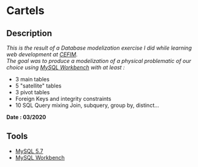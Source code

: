 # Cartels

## Description
*This is the result of a Database modelization exercise I did while learning web development at [CEFIM][8].*<br>
*The goal was to produce a modelization of a physical problematic of our choice using [MySQL Workbench][2] with at least :*
- 3 main tables
- 5 "satellite" tables
- 3 pivot tables
- Foreign Keys and integrity constraints
- 10 SQL Query mixing Join, subquery, group by, distinct...

**Date : 03/2020**

## Tools
- [MySQL 5.7][1]
- [MySQL Workbench][2]

[1]: https://dev.mysql.com/doc/refman/5.7/en/
[2]: https://www.mysql.com/products/workbench/
[8]: https://www.cefim.eu


